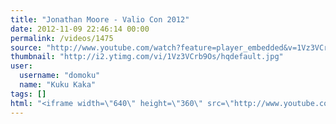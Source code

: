 ```yaml
---
title: "Jonathan Moore - Valio Con 2012"
date: 2012-11-09 22:46:14 00:00
permalink: /videos/1475
source: "http://www.youtube.com/watch?feature=player_embedded&v=1Vz3VCrb9Os&list=UUs4OXBkpwmTKQpLedGEW1Pg"
thumbnail: "http://i2.ytimg.com/vi/1Vz3VCrb9Os/hqdefault.jpg"
user:
  username: "domoku"
  name: "Kuku Kaka"
tags: []
html: "<iframe width=\"640\" height=\"360\" src=\"http://www.youtube.com/embed/1Vz3VCrb9Os?wmode=transparent&fs=1&feature=oembed\" frameborder=\"0\" allowfullscreen></iframe>"
---
```


